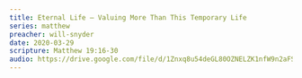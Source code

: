 ```yaml
---
title: Eternal Life – Valuing More Than This Temporary Life
series: matthew
preacher: will-snyder
date: 2020-03-29
scripture: Matthew 19:16-30
audio: https://drive.google.com/file/d/1Znxq8u54deGL80OZNELZK1nfW9n2aFS9/view
---
```

